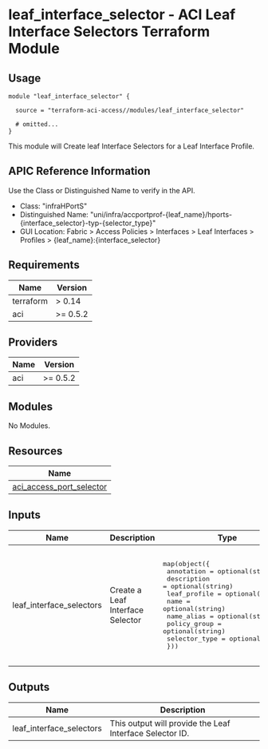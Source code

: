 # leaf_interface_selector - ACI Leaf Interface Selectors Terraform Module

## Usage

```hcl
module "leaf_interface_selector" {

  source = "terraform-aci-access//modules/leaf_interface_selector"

  # omitted...
}
```

This module will Create leaf Interface Selectors for a Leaf Interface Profile.

## APIC Reference Information

Use the Class or Distinguished Name to verify in the API.

* Class: "infraHPortS"
* Distinguished Name: "uni/infra/accportprof-{leaf_name}/hports-{interface_selector}-typ-{selector_type}"
* GUI Location: Fabric > Access Policies > Interfaces > Leaf Interfaces > Profiles > {leaf_name}:{interface_selector}

<!-- BEGINNING OF PRE-COMMIT-TERRAFORM DOCS HOOK -->
## Requirements

| Name | Version |
|------|---------|
| terraform | > 0.14 |
| aci | >= 0.5.2 |

## Providers

| Name | Version |
|------|---------|
| aci | >= 0.5.2 |

## Modules

No Modules.

## Resources

| Name |
|------|
| [aci_access_port_selector](https://registry.terraform.io/providers/ciscodevnet/aci/0.5.2/docs/resources/access_port_selector) |

## Inputs

| Name | Description | Type | Default | Required |
|------|-------------|------|---------|:--------:|
| leaf\_interface\_selectors | Create a Leaf Interface Selector | <pre>map(object({<br>    annotation    = optional(string)<br>    description   = optional(string)<br>    leaf_profile  = optional(string)<br>    name          = optional(string)<br>    name_alias    = optional(string)<br>    policy_group  = optional(string)<br>    selector_type = optional(string)<br>  }))</pre> | <pre>{<br>  "default": {<br>    "annotation": "",<br>    "description": "",<br>    "leaf_profile": "",<br>    "name": "Eth1-01",<br>    "name_alias": "",<br>    "policy_group": "",<br>    "selector_type": "range"<br>  }<br>}</pre> | no |

## Outputs

| Name | Description |
|------|-------------|
| leaf\_interface\_selectors | This output will provide the Leaf Interface Selector ID. |
<!-- END OF PRE-COMMIT-TERRAFORM DOCS HOOK -->
